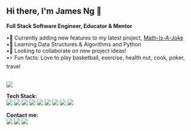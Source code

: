 <h2><b>Hi there, I'm James Ng 👋</b></h2> 

<b>Full Stack Software Engineer, Educator & Mentor</b> <br/>

 •🔭 Currently adding new features to my latest project, <a href="https://math-is-a-joke.herokuapp.com/">Math-Is-A-Joke</a> <br/> 
 •🌱 Learning Data Structures & Algorithms and Python <br/>
 •👯 Looking to collaborate on new project ideas! <br/>
 •⚡ Fun facts: Love to play basketball, exercise, health nut, cook, poker, travel <br/><br/>
 
<img src="https://github-readme-stats.vercel.app/api?username=jng34" />

<b>Tech Stack:</b><br/>
<img src="https://img.shields.io/badge/JavaScript-323330?style=for-the-badge&logo=javascript&logoColor=F7DF1E" />
<img src="https://img.shields.io/badge/React-20232A?style=for-the-badge&logo=react&logoColor=61DAFB" />
<img src="https://img.shields.io/badge/Ruby_on_Rails-CC0000?style=for-the-badge&logo=ruby-on-rails&logoColor=white" />
<img src="https://img.shields.io/badge/HTML5-E34F26?style=for-the-badge&logo=html5&logoColor=white" />
<img src="https://img.shields.io/badge/Bootstrap-563D7C?style=for-the-badge&logo=bootstrap&logoColor=white" />
<img src="https://img.shields.io/badge/SQLite-07405E?style=for-the-badge&logo=sqlite&logoColor=white" />
<img src="https://img.shields.io/badge/PostgreSQL-316192?style=for-the-badge&logo=postgresql&logoColor=white" />
<img src="https://img.shields.io/badge/Adobe%20Illustrator-FF9A00?style=for-the-badge&logo=adobe%20illustrator&logoColor=white" />
<img src="https://img.shields.io/badge/Adobe%20Lightroom-31A8FF?style=for-the-badge&logo=Adobe%20Lightroom&logoColor=white" />

<b>Contact me:</b> <br/>
<a href="mailto:njames15@gmail.com"><img src="https://img.shields.io/badge/Gmail-D14836?style=for-the-badge&logo=gmail&logoColor=white"/></a> 
<a href="https://www.linkedin.com/in/jamesng15/"><img src="https://img.shields.io/badge/LinkedIn-0077B5?style=for-the-badge&logo=linkedin&logoColor=white" /></a>
<a href="https://medium.com/@jng15"><img src="https://img.shields.io/badge/Medium-12100E?style=for-the-badge&logo=medium&logoColor=white"/></a>

<!--
**jng34/jng34** is a ✨ _special_ ✨ repository because its `README.md` (this file) appears on your GitHub profile.
-->
